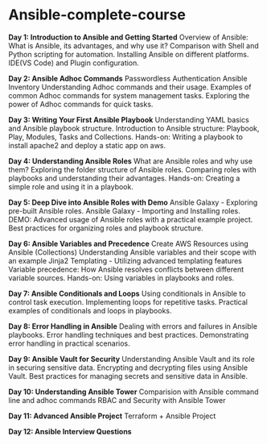 # Ansible-complete-course

**Day 1: Introduction to Ansible and Getting Started**
Overview of Ansible: 
What is Ansible, its advantages, and why use it?
Comparison with Shell and Python scripting for automation.
Installing Ansible on different platforms.
IDE(VS Code) and Plugin configuration.

**Day 2: Ansible Adhoc Commands**
Passwordless Authentication
Ansible Inventory
Understanding Adhoc commands and their usage.
Examples of common Adhoc commands for system management tasks.
Exploring the power of Adhoc commands for quick tasks.

**Day 3: Writing Your First Ansible Playbook**
Understanding YAML basics and Ansible playbook structure.
Introduction to Ansible structure: Playbook, Play, Modules, Tasks and Collections.
Hands-on: Writing a playbook to install apache2 and deploy a static app on aws.

**Day 4: Understanding Ansible Roles**
What are Ansible roles and why use them?
Exploring the folder structure of Ansible roles.
Comparing roles with playbooks and understanding their advantages.
Hands-on: Creating a simple role and using it in a playbook.

**Day 5: Deep Dive into Ansible Roles with Demo**
Ansible Galaxy - Exploring pre-built Ansible roles.
Ansible Galaxy - Importing and Installing roles.
DEMO: Advanced usage of Ansible roles with a practical example project.
Best practices for organizing roles and playbook structure.

**Day 6: Ansible Variables and Precedence**
Create AWS Resources using Ansible (Collections)
Understanding Ansible variables and their scope with an example
Jinja2 Templating - Utilizing advanced templating features
Variable precedence: How Ansible resolves conflicts between different variable sources.
Hands-on: Using variables in playbooks and roles.

**Day 7: Ansible Conditionals and Loops**
Using conditionals in Ansible to control task execution.
Implementing loops for repetitive tasks.
Practical examples of conditionals and loops in playbooks.

**Day 8: Error Handling in Ansible**
Dealing with errors and failures in Ansible playbooks.
Error handling techniques and best practices.
Demonstrating error handling in practical scenarios.

**Day 9: Ansible Vault for Security**
Understanding Ansible Vault and its role in securing sensitive data.
Encrypting and decrypting files using Ansible Vault.
Best practices for managing secrets and sensitive data in Ansible.

**Day 10: Understanding Ansible Tower**
Comparision with Ansible command line and adhoc commands
RBAC and Security with Ansible Tower

**Day 11: Advanced Ansible Project**
Terraform + Ansible Project

**Day 12: Ansible Interview Questions**
